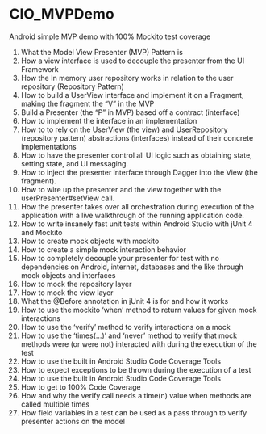 # CIO_MVPDemo
Android simple MVP demo with 100% Mockito test coverage

1. What the Model View Presenter (MVP) Pattern is
2. How a view interface is used to decouple the presenter from the UI Framework
3. How the In memory user repository works in relation to the user repository (Repository Pattern)
4. How to build a UserView interface and implement it on a Fragment, making the fragment the “V” in the MVP
5. Build a Presenter (the “P” in MVP) based off a contract (interface)
6. How to implement the interface in an implementation
7. How to to rely on the UserView (the view) and UserRepository (repository pattern) abstractions (interfaces) instead of their concrete implementations
8. How to have the presenter control all UI logic such as obtaining state, setting state, and UI messaging.
9. How to inject the presenter interface through Dagger into the View (the fragment).
10. How to wire up the presenter and the view together with the userPresenter#setView call.
11. How the presenter takes over all orchestration during execution of the application with a live walkthrough of the running application code.
12. How to write insanely fast unit tests within Android Studio with jUnit 4 and Mockito
13. How to create mock objects with mockito
14. How to create a simple mock interaction behavior
15. How to completely decouple your presenter for test with no dependencies on Android, internet, databases and the like through mock objects and interfaces
16. How to mock the repository layer
17. How to mock the view layer
18. What the @Before annotation in jUnit 4 is for and how it works
19. How to use the mockito ‘when’ method to return values for given mock interactions
20. How to use the ‘verify’ method to verify interactions on a mock
21. How to use the ‘times(…)’ and ‘never’ method to verify that mock methods were (or were not) interacted with during the execution of the test
22. How to use the built in Android Studio Code Coverage Tools
23. How to expect exceptions to be thrown during the execution of a test
24. How to use the built in Android Studio Code Coverage Tools
25. How to get to 100% Code Coverage
26. How and why the verify call needs a time(n) value when methods are called multiple times
27. How field variables in a test can be used as a pass through to verify presenter actions on the model
